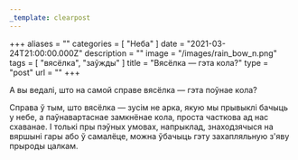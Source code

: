 ```yaml
---
_template: clearpost
---
```



+++
aliases = ""
categories = [ "Неба" ]
date = "2021-03-24T21:00:00.000Z"
description = ""
image = "/images/rain_bow_n.png"
tags = [ "вясёлка", "заўжды" ]
title = "Вясёлка — гэта кола?"
type = "post"
url = ""
+++


А вы ведалі, што на самой справе вясёлка — гэта поўнае кола?  
  
Справа ў тым, што вясёлка — зусім не арка, якую мы прывыклі бачыць у небе, а паўнавартаснае замкнёнае кола, проста часткова ад нас схаванае. І толькі пры пэўных умовах, напрыклад, знаходзячыся на вяршыні гары або ў самалёце, можна ўбачыць гэту захапляльную з'яву прыроды цалкам.
